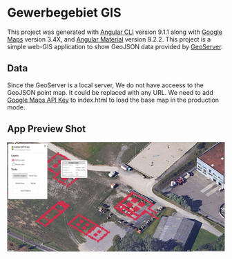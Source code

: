 # Gewerbegebiet GIS

This project was generated with [Angular CLI](https://github.com/angular/angular-cli) version 9.1.1 along with [Google Maps](https://cloud.google.com/maps-platform/) version 3.4X, and [Angular Material](https://material.angular.io/) version 9.2.2. This project is a simple web-GIS application to show GeoJSON data provided by [GeoServer](http://geoserver.org/).

## Data

Since the GeoServer is a local server, We do not have acceess to the GeoJSON point map. It could be replaced with any URL. We need to add [Google Maps API Key](https://developers.google.com/maps/documentation/javascript/get-api-key) to index.html to load the base map in the production mode.

## App Preview Shot

![App Preview Shot](./src/assets/Snapshot.JPG)
